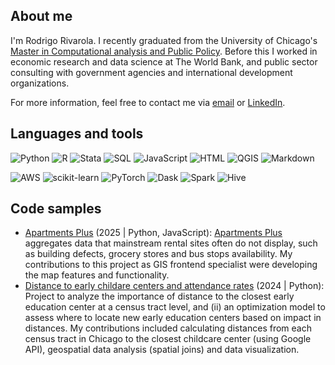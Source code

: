 ## About me

I'm Rodrigo Rivarola. I recently graduated from the University of Chicago's [Master in Computational analysis and Public Policy](https://capp.uchicago.edu/). Before this I worked in economic research and data science at The World Bank, and public sector consulting with government agencies and international development organizations.

For more information, feel free to contact me via [email](r.rivarolam@gmail.com) or [LinkedIn](https://www.linkedin.com/in/rodrigo-rivarola/).

## Languages and tools
![Python](https://img.shields.io/badge/-Python-3776AB?logo=python&logoColor=white&style=for-the-badge)
![R](https://img.shields.io/badge/-R-276DC3?logo=r&logoColor=white&style=for-the-badge)
![Stata](https://img.shields.io/badge/-Stata-0033A0?style=for-the-badge)
![SQL](https://img.shields.io/badge/-SQL-4479A1?logo=mysql&logoColor=white&style=for-the-badge)
![JavaScript](https://img.shields.io/badge/-JavaScript-F7DF1E?logo=javascript&logoColor=black&style=for-the-badge)
![HTML](https://img.shields.io/badge/-HTML-E34F26?logo=html5&logoColor=white&style=for-the-badge)
![QGIS](https://img.shields.io/badge/-QGIS-589632?logo=qgis&logoColor=white&style=for-the-badge)
![Markdown](https://img.shields.io/badge/-Markdown-000000?logo=markdown&logoColor=white&style=for-the-badge)

![AWS](https://img.shields.io/badge/-AWS-232F3E?logo=amazon-aws&logoColor=white&style=for-the-badge)
![scikit-learn](https://img.shields.io/badge/-scikit--learn-F7931E?logo=scikitlearn&logoColor=white&style=for-the-badge)
![PyTorch](https://img.shields.io/badge/-PyTorch-EE4C2C?logo=pytorch&logoColor=white&style=for-the-badge)
![Dask](https://img.shields.io/badge/-Dask-111111?logo=dask&logoColor=white&style=for-the-badge)
![Spark](https://img.shields.io/badge/-Apache%20Spark-E25A1C?logo=apachespark&logoColor=white&style=for-the-badge)
![Hive](https://img.shields.io/badge/-Apache%20Hive-FDEE21?logo=apachehive&logoColor=black&style=for-the-badge)

## Code samples
- [Apartments Plus](https://github.com/uchicago-capp-30320/apt-plus) (2025 | Python, JavaScript): [Apartments Plus](https://aptpl.us/) aggregates data that mainstream rental sites often do not display, such as building defects, grocery stores and bus stops availability. My contributions to this project as GIS frontend specialist were developing the map features and functionality.
- [Distance to early childare centers and attendance rates](github.com/LosCAPPos/EarlyEducationProject) (2024 | Python): Project to analyze the importance of distance to the closest early education center at a census tract level, and (ii) an optimization model to assess where to locate new early education centers based on impact in distances. My contributions included calculating distances from each census tract in Chicago to the closest childcare center (using Google API), geospatial data analysis (spatial joins) and data visualization. 



